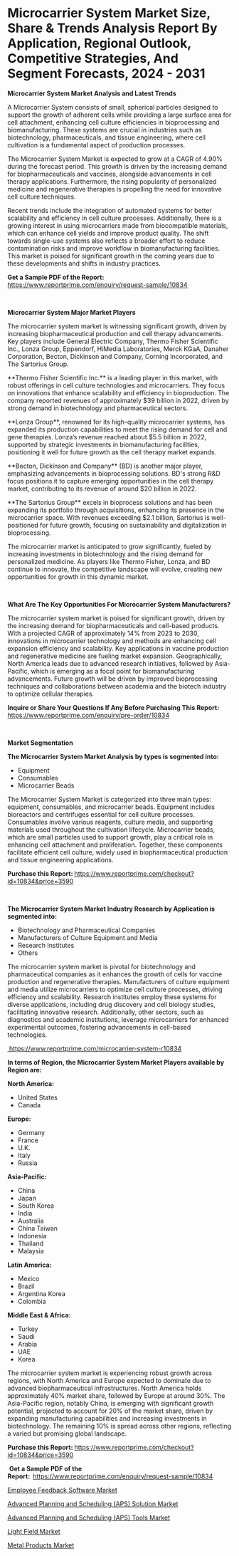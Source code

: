 <p><h1>Microcarrier System Market Size, Share & Trends Analysis Report By Application, Regional Outlook, Competitive Strategies, And Segment Forecasts, 2024 - 2031</h1></p><p><strong>Microcarrier System Market Analysis and Latest Trends</strong></p>
<p><p>A Microcarrier System consists of small, spherical particles designed to support the growth of adherent cells while providing a large surface area for cell attachment, enhancing cell culture efficiencies in bioprocessing and biomanufacturing. These systems are crucial in industries such as biotechnology, pharmaceuticals, and tissue engineering, where cell cultivation is a fundamental aspect of production processes.</p><p>The Microcarrier System Market is expected to grow at a CAGR of 4.90% during the forecast period. This growth is driven by the increasing demand for biopharmaceuticals and vaccines, alongside advancements in cell therapy applications. Furthermore, the rising popularity of personalized medicine and regenerative therapies is propelling the need for innovative cell culture techniques. </p><p>Recent trends include the integration of automated systems for better scalability and efficiency in cell culture processes. Additionally, there is a growing interest in using microcarriers made from biocompatible materials, which can enhance cell yields and improve product quality. The shift towards single-use systems also reflects a broader effort to reduce contamination risks and improve workflow in biomanufacturing facilities. This market is poised for significant growth in the coming years due to these developments and shifts in industry practices.</p></p>
<p><strong>Get a Sample PDF of the Report:&nbsp;</strong> <a href="https://www.reportprime.com/enquiry/request-sample/10834?utm_campaign=1126&utm_medium=2&utm_source=Github&utm_content=ia&utm_term=29112024&utm_id=microcarrier-system">https://www.reportprime.com/enquiry/request-sample/10834</a></p>
<p>&nbsp;</p>
<p><strong>Microcarrier System Major Market Players</strong></p>
<p><p>The microcarrier system market is witnessing significant growth, driven by increasing biopharmaceutical production and cell therapy advancements. Key players include General Electric Company, Thermo Fisher Scientific Inc., Lonza Group, Eppendorf, HiMedia Laboratories, Merck KGaA, Danaher Corporation, Becton, Dickinson and Company, Corning Incorporated, and The Sartorius Group.</p><p>**Thermo Fisher Scientific Inc.** is a leading player in this market, with robust offerings in cell culture technologies and microcarriers. They focus on innovations that enhance scalability and efficiency in bioproduction. The company reported revenues of approximately $39 billion in 2022, driven by strong demand in biotechnology and pharmaceutical sectors.</p><p>**Lonza Group**, renowned for its high-quality microcarrier systems, has expanded its production capabilities to meet the rising demand for cell and gene therapies. Lonza’s revenue reached about $5.5 billion in 2022, supported by strategic investments in biomanufacturing facilities, positioning it well for future growth as the cell therapy market expands.</p><p>**Becton, Dickinson and Company** (BD) is another major player, emphasizing advancements in bioprocessing solutions. BD's strong R&D focus positions it to capture emerging opportunities in the cell therapy market, contributing to its revenue of around $20 billion in 2022.</p><p>**The Sartorius Group** excels in bioprocess solutions and has been expanding its portfolio through acquisitions, enhancing its presence in the microcarrier space. With revenues exceeding $2.1 billion, Sartorius is well-positioned for future growth, focusing on sustainability and digitalization in bioprocessing.</p><p>The microcarrier market is anticipated to grow significantly, fueled by increasing investments in biotechnology and the rising demand for personalized medicine. As players like Thermo Fisher, Lonza, and BD continue to innovate, the competitive landscape will evolve, creating new opportunities for growth in this dynamic market.</p></p>
<p>&nbsp;</p>
<p><strong>What Are The Key Opportunities For Microcarrier System Manufacturers?</strong></p>
<p><p>The microcarrier system market is poised for significant growth, driven by the increasing demand for biopharmaceuticals and cell-based products. With a projected CAGR of approximately 14% from 2023 to 2030, innovations in microcarrier technology and methods are enhancing cell expansion efficiency and scalability. Key applications in vaccine production and regenerative medicine are fueling market expansion. Geographically, North America leads due to advanced research initiatives, followed by Asia-Pacific, which is emerging as a focal point for biomanufacturing advancements. Future growth will be driven by improved bioprocessing techniques and collaborations between academia and the biotech industry to optimize cellular therapies.</p></p>
<p><strong>Inquire or Share Your Questions If Any Before Purchasing This Report:</strong> <a href="https://www.reportprime.com/enquiry/pre-order/10834?utm_campaign=1126&utm_medium=2&utm_source=Github&utm_content=ia&utm_term=29112024&utm_id=microcarrier-system">https://www.reportprime.com/enquiry/pre-order/10834</a></p>
<p>&nbsp;</p>
<p><strong>Market Segmentation</strong></p>
<p><strong>The Microcarrier System Market Analysis by types is segmented into:</strong></p>
<p><ul><li>Equipment</li><li>Consumables</li><li>Microcarrier Beads</li></ul></p>
<p><p>The Microcarrier System Market is categorized into three main types: equipment, consumables, and microcarrier beads. Equipment includes bioreactors and centrifuges essential for cell culture processes. Consumables involve various reagents, culture media, and supporting materials used throughout the cultivation lifecycle. Microcarrier beads, which are small particles used to support growth, play a critical role in enhancing cell attachment and proliferation. Together, these components facilitate efficient cell culture, widely used in biopharmaceutical production and tissue engineering applications.</p></p>
<p><strong>Purchase this Report:&nbsp;</strong><a href="https://www.reportprime.com/checkout?id=10834&price=3590&utm_campaign=1126&utm_medium=2&utm_source=Github&utm_content=ia&utm_term=29112024&utm_id=microcarrier-system">https://www.reportprime.com/checkout?id=10834&price=3590</a></p>
<p>&nbsp;</p>
<p><strong>The Microcarrier System Market Industry Research by Application is segmented into:</strong></p>
<p><ul><li>Biotechnology and Pharmaceutical Companies</li><li>Manufacturers of Culture Equipment and Media</li><li>Research Institutes</li><li>Others</li></ul></p>
<p><p>The microcarrier system market is pivotal for biotechnology and pharmaceutical companies as it enhances the growth of cells for vaccine production and regenerative therapies. Manufacturers of culture equipment and media utilize microcarriers to optimize cell culture processes, driving efficiency and scalability. Research institutes employ these systems for diverse applications, including drug discovery and cell biology studies, facilitating innovative research. Additionally, other sectors, such as diagnostics and academic institutions, leverage microcarriers for enhanced experimental outcomes, fostering advancements in cell-based technologies.</p></p>
<p><a href="https://www.reportprime.com/microcarrier-system-r10834?utm_campaign=1126&utm_medium=2&utm_source=Github&utm_content=ia&utm_term=29112024&utm_id=microcarrier-system">&nbsp;https://www.reportprime.com/microcarrier-system-r10834</a></p>
<p><strong>In terms of Region, the Microcarrier System Market Players available by Region are:</strong></p>
<p>
    <p> <strong> North America: </strong>
        <ul>
            <li>United States</li>
            <li>Canada</li>
        </ul>
        </p> 
    <p> <strong> Europe: </strong>
        <ul>
            <li>Germany</li>
            <li>France</li>
            <li>U.K.</li>
            <li>Italy</li>
            <li>Russia</li>
        </ul>
        </p> 
    <p> <strong> Asia-Pacific: </strong>
        <ul>
            <li>China</li>
            <li>Japan</li>
            <li>South Korea</li>
            <li>India</li>
            <li>Australia</li>
            <li>China Taiwan</li>
            <li>Indonesia</li>
            <li>Thailand</li>
            <li>Malaysia</li>
        </ul>
        </p> 
    <p> <strong> Latin America: </strong>
        <ul>
            <li>Mexico</li>
            <li>Brazil</li>
            <li>Argentina Korea</li>
            <li>Colombia</li>
        </ul>
        </p> 
    <p> <strong> Middle East & Africa: </strong>
        <ul>
            <li>Turkey</li>
            <li>Saudi</li>
            <li>Arabia</li>
            <li>UAE</li>
            <li>Korea</li>
        </ul>
    </p>
    </p>
<p><p>The microcarrier system market is experiencing robust growth across regions, with North America and Europe expected to dominate due to advanced biopharmaceutical infrastructures. North America holds approximately 40% market share, followed by Europe at around 30%. The Asia-Pacific region, notably China, is emerging with significant growth potential, projected to account for 20% of the market share, driven by expanding manufacturing capabilities and increasing investments in biotechnology. The remaining 10% is spread across other regions, reflecting a varied but promising global landscape.</p></p>
<p><strong>Purchase this Report: </strong><a href="https://www.reportprime.com/checkout?id=10834&price=3590&utm_campaign=1126&utm_medium=2&utm_source=Github&utm_content=ia&utm_term=29112024&utm_id=microcarrier-system">https://www.reportprime.com/checkout?id=10834&price=3590</a></p>
<p>&nbsp;<strong>Get a Sample PDF of the Report:&nbsp;&nbsp;</strong><a href="https://www.reportprime.com/enquiry/request-sample/10834?utm_campaign=1126&utm_medium=2&utm_source=Github&utm_content=ia&utm_term=29112024&utm_id=microcarrier-system">https://www.reportprime.com/enquiry/request-sample/10834</a></p>
<p><strong></strong></p>
<p><p><a href="https://www.linkedin.com/pulse/revenue-analysis-employee-feedback-software-market-projected-sw2tc?utm_campaign=1126&utm_medium=2&utm_source=Github&utm_content=ia&utm_term=29112024&utm_id=microcarrier-system">Employee Feedback Software Market</a></p><p><a href="https://issuu.com/reportprime-2/docs/advanced-planning-and-scheduling-ap_157e7d2f1c7bcf?utm_campaign=1126&utm_medium=2&utm_source=Github&utm_content=ia&utm_term=29112024&utm_id=microcarrier-system">Advanced Planning and Scheduling (APS) Solution Market</a></p><p><a href="https://issuu.com/reportprime-2/docs/advanced-planning-and-scheduling-ap_66dcfcd941b455?utm_campaign=1126&utm_medium=2&utm_source=Github&utm_content=ia&utm_term=29112024&utm_id=microcarrier-system">Advanced Planning and Scheduling (APS) Tools Market</a></p><p><a href="https://www.linkedin.com/pulse/acomprehensive-analysis-onthe-sizedynamicsand-expected-development-jwacc?utm_campaign=1126&utm_medium=2&utm_source=Github&utm_content=ia&utm_term=29112024&utm_id=microcarrier-system">Light Field Market</a></p><p><a href="https://www.linkedin.com/pulse/immense-growth-metal-products-market-projected-2024-2031-rapidly-ozt8c?utm_campaign=1126&utm_medium=2&utm_source=Github&utm_content=ia&utm_term=29112024&utm_id=microcarrier-system">Metal Products Market</a></p></p>